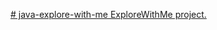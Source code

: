 [# java-explore-with-me
ExploreWithMe project.](https://github.com/FantasticNone/java-explore-with-me/pull/8)
